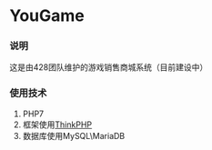 YouGame
======
### 说明
这是由428团队维护的游戏销售商城系统（目前建设中）

### 使用技术
1. PHP7
2. 框架使用[ThinkPHP](http://www.thinkphp.cn/)
3. 数据库使用MySQL\MariaDB
